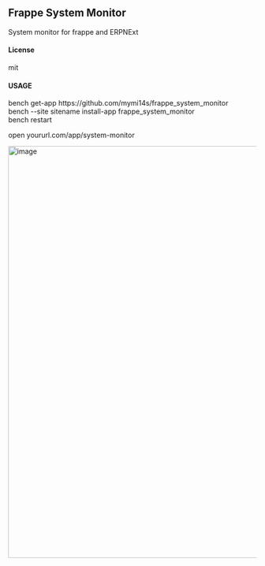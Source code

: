 ## Frappe System Monitor

System monitor for frappe and ERPNExt

#### License

mit

<h4>USAGE</h4>
bench get-app https://github.com/mymi14s/frappe_system_monitor<br>
bench --site sitename install-app frappe_system_monitor<br>
bench restart<br>

open yoururl.com/app/system-monitor

<img width="1713" height="836" alt="image" src="https://github.com/user-attachments/assets/f0e61dca-799b-43a6-9b5c-54aef297f1f8" />

